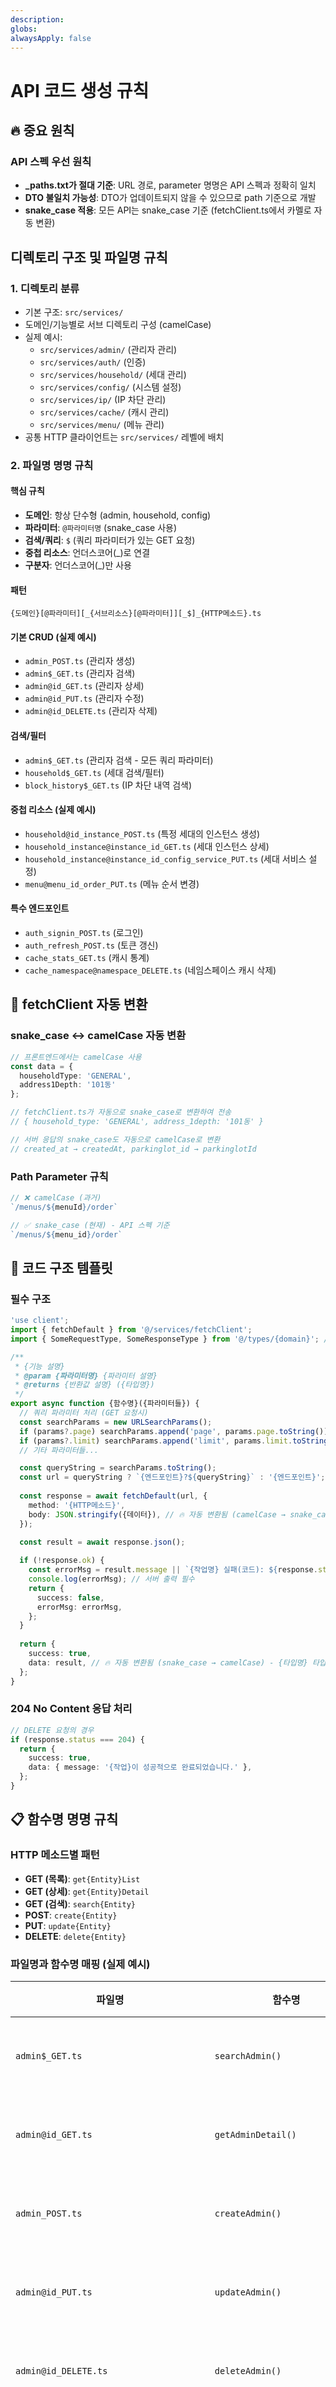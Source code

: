 ```yaml
---
description: 
globs: 
alwaysApply: false
---
```

# API 코드 생성 규칙

## 🔥 중요 원칙

### **API 스펙 우선 원칙**
- **_paths.txt가 절대 기준**: URL 경로, parameter 명명은 API 스펙과 정확히 일치
- **DTO 불일치 가능성**: DTO가 업데이트되지 않을 수 있으므로 path 기준으로 개발
- **snake_case 적용**: 모든 API는 snake_case 기준 (fetchClient.ts에서 카멜로 자동 변환)

## 디렉토리 구조 및 파일명 규칙

### 1. 디렉토리 분류
- 기본 구조: `src/services/`
- 도메인/기능별로 서브 디렉토리 구성 (camelCase)
- 실제 예시:
  - `src/services/admin/` (관리자 관리)
  - `src/services/auth/` (인증)
  - `src/services/household/` (세대 관리)
  - `src/services/config/` (시스템 설정)
  - `src/services/ip/` (IP 차단 관리)
  - `src/services/cache/` (캐시 관리)
  - `src/services/menu/` (메뉴 관리)
- 공통 HTTP 클라이언트는 `src/services/` 레벨에 배치

### 2. 파일명 명명 규칙

#### 핵심 규칙
- **도메인**: 항상 단수형 (admin, household, config)
- **파라미터**: `@파라미터명` (snake_case 사용)
- **검색/쿼리**: `$` (쿼리 파라미터가 있는 GET 요청)
- **중첩 리소스**: 언더스코어(_)로 연결
- **구분자**: 언더스코어(_)만 사용

#### 패턴
```
{도메인}[@파라미터][_{서브리소스}[@파라미터]][_$]_{HTTP메소드}.ts
```

#### 기본 CRUD (실제 예시)
- `admin_POST.ts` (관리자 생성)
- `admin$_GET.ts` (관리자 검색)
- `admin@id_GET.ts` (관리자 상세)
- `admin@id_PUT.ts` (관리자 수정)
- `admin@id_DELETE.ts` (관리자 삭제)

#### 검색/필터
- `admin$_GET.ts` (관리자 검색 - 모든 쿼리 파라미터)
- `household$_GET.ts` (세대 검색/필터)
- `block_history$_GET.ts` (IP 차단 내역 검색)

#### 중첩 리소스 (실제 예시)
- `household@id_instance_POST.ts` (특정 세대의 인스턴스 생성)
- `household_instance@instance_id_GET.ts` (세대 인스턴스 상세)
- `household_instance@instance_id_config_service_PUT.ts` (세대 서비스 설정)
- `menu@menu_id_order_PUT.ts` (메뉴 순서 변경)

#### 특수 엔드포인트
- `auth_signin_POST.ts` (로그인)
- `auth_refresh_POST.ts` (토큰 갱신)
- `cache_stats_GET.ts` (캐시 통계)
- `cache_namespace@namespace_DELETE.ts` (네임스페이스 캐시 삭제)

## 🔄 fetchClient 자동 변환

### snake_case ↔ camelCase 자동 변환
```typescript
// 프론트엔드에서는 camelCase 사용
const data = { 
  householdType: 'GENERAL',
  address1Depth: '101동' 
};

// fetchClient.ts가 자동으로 snake_case로 변환하여 전송
// { household_type: 'GENERAL', address_1depth: '101동' }

// 서버 응답의 snake_case도 자동으로 camelCase로 변환
// created_at → createdAt, parkinglot_id → parkinglotId
```

### Path Parameter 규칙
```typescript
// ❌ camelCase (과거)
`/menus/${menuId}/order`

// ✅ snake_case (현재) - API 스펙 기준
`/menus/${menu_id}/order`
```

## 📝 코드 구조 템플릿

### 필수 구조
```typescript
'use client';
import { fetchDefault } from '@/services/fetchClient';
import { SomeRequestType, SomeResponseType } from '@/types/{domain}'; // 기존 타입 활용

/**
 * {기능 설명}
 * @param {파라미터명} {파라미터 설명}
 * @returns {반환값 설명} ({타입명})
 */
export async function {함수명}({파라미터들}) {
  // 쿼리 파라미터 처리 (GET 요청시)
  const searchParams = new URLSearchParams();
  if (params?.page) searchParams.append('page', params.page.toString());
  if (params?.limit) searchParams.append('limit', params.limit.toString());
  // 기타 파라미터들...

  const queryString = searchParams.toString();
  const url = queryString ? `{엔드포인트}?${queryString}` : '{엔드포인트}';
  
  const response = await fetchDefault(url, {
    method: '{HTTP메소드}',
    body: JSON.stringify({데이터}), // 🔥 자동 변환됨 (camelCase → snake_case)
  });

  const result = await response.json();
  
  if (!response.ok) {
    const errorMsg = result.message || `{작업명} 실패(코드): ${response.status}`;
    console.log(errorMsg); // 서버 출력 필수
    return {
      success: false,
      errorMsg: errorMsg,
    };
  }
  
  return {
    success: true,
    data: result, // 🔥 자동 변환됨 (snake_case → camelCase) - {타입명} 타입
  };
}
```

### 204 No Content 응답 처리
```typescript
// DELETE 요청의 경우
if (response.status === 204) {
  return {
    success: true,
    data: { message: '{작업}이 성공적으로 완료되었습니다.' },
  };
}
```

## 📋 함수명 명명 규칙

### HTTP 메소드별 패턴
- **GET (목록)**: `get{Entity}List`
- **GET (상세)**: `get{Entity}Detail`  
- **GET (검색)**: `search{Entity}`
- **POST**: `create{Entity}`
- **PUT**: `update{Entity}`
- **DELETE**: `delete{Entity}`

### 파일명과 함수명 매핑 (실제 예시)
| 파일명 | 함수명 | 설명 |
|---|---|---|
| `admin$_GET.ts` | `searchAdmin()` | 관리자 검색 |
| `admin@id_GET.ts` | `getAdminDetail()` | 관리자 상세 |
| `admin_POST.ts` | `createAdmin()` | 관리자 생성 |
| `admin@id_PUT.ts` | `updateAdmin()` | 관리자 수정 |
| `admin@id_DELETE.ts` | `deleteAdmin()` | 관리자 삭제 |
| `household_instance@instance_id_GET.ts` | `getHouseholdInstanceDetail()` | 세대 인스턴스 상세 |
| `config@key_GET.ts` | `getConfigByKey()` | 특정 설정값 조회 |
| `block_history$_GET.ts` | `searchBlockHistory()` | IP 차단 내역 검색 |

## 🔧 타입 활용 가이드

### 1. 기존 타입 우선 사용
```typescript
// ✅ 기존 정의된 타입 활용
import { SearchAdminRequest, AdminDto } from '@/types/admin';
import { UpdateSystemConfigRequest, SystemConfig } from '@/types/api';

// ❌ 중복 타입 생성 금지
interface UpdateConfigRequest { // 이미 UpdateSystemConfigRequest가 존재
  configValue: string;
}
```

### 2. 타입 위치별 역할
- `src/types/api.ts`: 공통 시스템 타입 (SystemConfig, IpBlock, CacheStats 등)
- `src/types/{domain}.ts`: 도메인별 타입 (admin.ts, household.ts 등)
- `src/types/facility/`: 시설 관련 특화 타입들

### 3. 반환 타입 명시
```typescript
/**
 * 특정 설정값을 조회한다
 * @param key 조회할 설정 키
 * @returns 설정값 정보 (SystemConfig)
 */
export async function getConfigByKey(key: string) {
  // ...
  return {
    success: true,
    data: result, // 🔥 자동 변환됨 (snake_case → camelCase) - SystemConfig 타입
  };
}
```

## 📊 반환값 표준화

### 일반 API
```typescript
// 성공 시
{
  success: true,
  data: result // 실제 데이터 (자동 변환됨)
}

// 실패 시  
{
  success: false,
  errorMsg: string
}
```

### 페이지네이션 API
```typescript
// 성공 시 (예: searchAdmin)
{
  success: true,
  data: {
    data: AdminDto[], // 실제 데이터 배열
    meta: PageMetaDto // 페이지 정보
  }
}
```

## ⚠️ 중요 참고 사항

### 1. **fetchClient 의존성**
- `fetchDefault`: 일반 JSON API 요청 (자동 변환 포함)
- `fetchForm`: FormData/파일 업로드 요청
- 'use client' 지시어 필수 (브라우저 API 사용)

### 2. **API 스펙 준수**
```typescript
// ✅ _paths.txt 기준으로 정확한 경로 사용
const response = await fetchDefault(`/admin/${id}`, { method: 'GET' });

// ❌ 추측으로 경로 작성
const response = await fetchDefault(`/admins/${id}`, { method: 'GET' });
```

### 3. **snake_case Parameter**
```typescript
// ✅ API 스펙에 맞는 snake_case parameter
export async function updateMenuOrder(menu_id: number, newOrder: number) {
  const response = await fetchDefault(`/menus/${menu_id}/order`, {
    method: 'PUT',
    body: JSON.stringify({ newOrder }), // newOrder → new_order로 자동 변환
  });
}
```

### 4. **쿼리 파라미터 자동 변환**
```typescript
// camelCase로 작성하면 fetchClient가 자동으로 snake_case로 변환
if (params?.householdType) searchParams.append('householdType', params.householdType);
// URL: ?household_type=GENERAL
```

### 5. **에러 처리 일관성**
- console.log로 서버 로그 출력 필수
- errorMsg 키 사용으로 일관성 유지
- 204 No Content 응답 별도 처리

### 6. **index.ts 파일 생성**
각 도메인별로 index.ts 파일을 생성하여 clean import 지원:
```typescript
// src/services/config/index.ts
export { getConfigByKey } from './config@key_GET';
export { updateConfig } from './config@key_PUT';
export { getAllConfigs } from './config$_GET';
```

## 🎯 적용 원칙

- **API 스펙 우선**: _paths.txt가 절대 기준, 추측 금지
- **타입 재사용**: 기존 정의된 타입 최대한 활용
- **자동 변환 활용**: fetchClient의 camelCase ↔ snake_case 자동 변환 신뢰
- **일관성**: 동일한 패턴으로 예측 가능한 구조
- **확장성**: 새로운 엔드포인트 추가가 용이한 구조

이 규칙을 따라 API 레이어를 구성하면 **maintainable하고 scalable하며 type-safe한** 코드베이스를 만들 수 있다.
